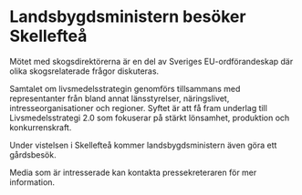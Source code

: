 # Landsbygdsministern besöker Skellefteå

Mötet med skogsdirektörerna är en del av Sveriges EU\-ordförandeskap där olika skogsrelaterade frågor diskuteras.

Samtalet om livsmedelsstrategin genomförs tillsammans med representanter från bland annat länsstyrelser, näringslivet, intresseorganisationer och regioner. Syftet är att få fram underlag till Livsmedelsstrategi 2\.0 som fokuserar på stärkt lönsamhet, produktion och konkurrenskraft.

Under vistelsen i Skellefteå kommer landsbygdsministern även göra ett gårdsbesök.

Media som är intresserade kan kontakta pressekreteraren för mer information.
